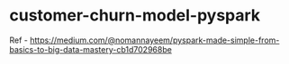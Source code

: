 # customer-churn-model-pyspark

Ref - https://medium.com/@nomannayeem/pyspark-made-simple-from-basics-to-big-data-mastery-cb1d702968be

